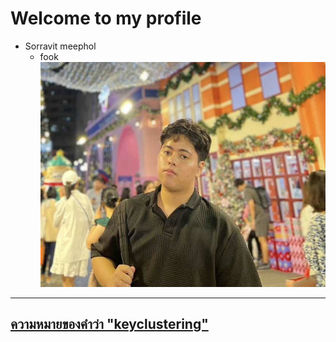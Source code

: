 # Welcome to my profile
- Sorravit meephol
  - fook
![sorravit](1731855411346.jpeg)

---

## [ความหมายของคำว่า "keyclustering"](keyclustering.md)
